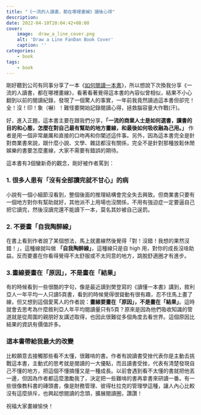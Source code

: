 ```yaml
---
title: "《一流的人讀書，都在哪裡畫線》讀後心得"
description: 
date: 2022-04-10T20:04:42+08:00
cover:
    image:  draw_a_line_cover.png
    alt: 'Draw a Line FanDan Book Cover'
    caption: ''
categories:
    - book
tags:
    - book
---
```


剛好聽到公司有同事分享了一本《[如何閱讀一本書](https://www.books.com.tw/products/0010736991)》，所以想說下次換我分享《一流的人讀書，都在哪裡畫線》，看著看著覺得這本書的內容似曾相似，結果不小心翻到以前的閱讀紀錄，發現了一個驚人的事實，一年前我竟然讀過這本書但卻完！全！沒！印！象（嚇）！難怪要開始記錄閱讀心得，拯救腦容量大作戰(汗)。

好，進入正題，這本書主要在跟我們分享，**「一流的商業人士是如何選書，讀書的目的和心態，怎麼在對自己最有幫助的地方畫線，和最後如何吸收融為己用。」** 作者是用一個非常嚴厲和直接的口吻再和你闡述這件事。另外，因為這本書完全是針對商業書來說，跟什麼小說、文學、雜誌都沒有關係，完全不是針對那種放鬆休閒娛樂的書要怎麼畫線，大家不需要有錯誤的期待。

這本書有3個蠻新奇的觀念，剛好被作者罵到：

### 1. 很多人患有「沒有全部讀完就不甘心」的病
小說有一個小細節沒看到，整個後面的推理結構會完全失去興致。但商業書只要有一個地方對你有幫助就好，其他派不上用場也沒關係，不用有強迫症一定要逼自己把它讀完，然後沒讀完還不能讀下一本，莫名其妙被自己逞罰。

### 2. 不要畫「自我陶醉線」
在書上看到作者說了某個想法，馬上就畫線然後覺得「對！沒錯！我想的果然沒錯！」，這種線就叫做 **「自我陶醉線」**，這種線只是自 high 用，對你的成長沒啥助益。反而要畫在你看得覺得不太舒服或不太同意的地方，跳脫舒適圈才有進步。

### 3.畫線要畫在「原因」，不是畫在「結果」
有的時候看到一些很酷的字句，像是最近讀到樊登寫的《讀懂一本書》講到，敘利亞人一年平均一人只讀5頁書，看到的時候覺得很聳動有很有趣，忍不住馬上畫了線，但又想到這個愛罵人的作者說：**畫線要畫在「原因」，不是畫在「結果」**。這時就會去思考為什麼敘利亞人年平均閱讀量只有5頁？原來是因為他們吸收知識的管道就是從周圍的親朋好友講述取得，也因此很難從多個角度去看世界。這個原因比結果的資訊有價值許多。

### 這本書帶給我最大的改變
比較願意去接觸那些看不太懂，很難啃的書。作者有說讀書受挫代表你是主動去挑戰這本書，主動式的思考就是閱讀的一大優點，而且讀書受挫，代表有清楚發現自己不懂的地方，把這個不懂搞懂又是一種成長。以前會遇到看不太懂的書就把他丟一邊，但因為作者都這麼激勵我了，決定把一些難啃的書再拿書來研讀一番。有一些很像教科書的磚頭書，像是財務管理、彼得杜拉克的管理學這種，讓人內心比較沒有這麼排斥，也興起想閱讀的念頭，擴展閱讀圈，讚讚！

祝福大家畫線愉快！